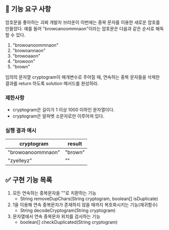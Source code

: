 ## 🚀 기능 요구 사항

암호문을 좋아하는 괴짜 개발자 브라운이 이번에는 중복 문자를 이용한 새로운 암호를 만들었다. 예를 들어 "browoanoommnaon"이라는 암호문은 다음과 같은 순서로 해독할 수 있다.

1. "browoanoommnaon"
2. "browoannaon"
3. "browoaaon"
4. "browoon"
5. "brown"

임의의 문자열 cryptogram이 매개변수로 주어질 때, 연속하는 중복 문자들을 삭제한 결과를 return 하도록 solution 메서드를 완성하라.

### 제한사항

- cryptogram은 길이가 1 이상 1000 이하인 문자열이다.
- cryptogram은 알파벳 소문자로만 이루어져 있다.

### 실행 결과 예시

| cryptogram | result |
| --- | --- |
| "browoanoommnaon" | "brown" |
| "zyelleyz" | "" |

## ✅ 구현 기능 목록
1. 모든 연속하는 중복문자을 ""로 치환하는 기능
	- String removeDupChars(String cryptogram, boolean[] isDuplicate)
2. 1을 이용해 연속 중복문자가 존재하지 않을 때까지 복호화시키는 기능(재귀함수)
	- String decodeCryptogram(String cryptogram)
3. 문자열에서 연속 중복문자 위치를 검사하는 기능
	- boolean[] checkDuplicated(String cryptogram)
